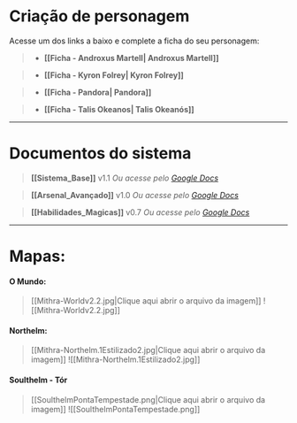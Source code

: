 # Criação de personagem
Acesse um dos links a baixo e complete a ficha do seu personagem:
> - **[[Ficha - Androxus Martell| Androxus Martell]]**

> - **[[Ficha - Kyron Folrey| Kyron Folrey]]**

> - **[[Ficha - Pandora| Pandora]]**

> - **[[Ficha - Talis Okeanos| Talis Okeanós]]**

---

# Documentos do sistema
> **[[Sistema_Base]]** v1.1 
> *Ou acesse pelo [Google Docs](https://docs.google.com/document/d/15TG8D2uAX897kGC_7fSjKi3UkTO6ecAfo_rQKdecOUo/edit?usp=sharing)*

> **[[Arsenal_Avançado]]** v1.0 
> *Ou acesse pelo [Google Docs](https://docs.google.com/document/d/1WbQhd8doG1GIWJLDd5VZdg1IFFTNLd2XqRo13ZaUlac/edit?usp=sharing)*

> **[[Habilidades_Magicas]]** v0.7
> *Ou acesse pelo [Google Docs](https://docs.google.com/document/d/18eX2ensUL9BUrcX8Fbjn7WM_jIhBDCnsDgufE46F4cU/edit?usp=sharing)*


---
# Mapas:
#### O Mundo:
> [[Mithra-Worldv2.2.jpg|Clique aqui abrir o arquivo da imagem]]
> ![[Mithra-Worldv2.2.jpg]]

#### Northelm:
> [[Mithra-Northelm.1Estilizado2.jpg|Clique aqui abrir o arquivo da imagem]]
> ![[Mithra-Northelm.1Estilizado2.jpg]]

#### Soulthelm - Tór
> [[SoulthelmPontaTempestade.png|Clique aqui abrir o arquivo da imagem]]
> ![[SoulthelmPontaTempestade.png]]